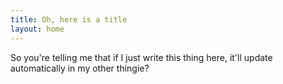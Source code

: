 ```yaml
---
title: Oh, here is a title
layout: home
---
```


So you're telling me that if I just write this thing here, it'll update automatically in my other thingie?